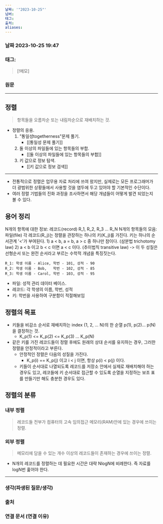 ```yaml
---
날짜: '"2023-10-25"'
넘버: 
태그: 
출처: 
aliases:
---
```

### 날짜  2023-10-25 19:47

### 태그:

>[!메모]
>

### 원문
---

## 정렬
> 항목들을 오름차순 또는 내림차순으로 재배치하는 것.

- 정렬의 응용.
	1) "통일성togetherness"문제 풀기.
		- [[통일성 문제 풀기]]
	2) 둘 이상의 파일들에 있는 항목들의 부합.
		- [[둘 이상의 파일들에 있는 항목들의 부합]]
	1) 키 값으로 정보 탐색.
		- [[키 값으로 정보 검색]]
----
- 전통적으로 정렬은 업무용 자료 처리에 쓰여 왔지만, 실제로는 모든 프로그래머가 더 광범위한 상황들에서 사용할 것을 염두에 두고 있어야 할 기본적인 수단이다.
- 여러 정렬 기법들의 진화 과정을 조사하면서 해당 개념들이 어떻게 발견 되었는지 볼 수 있다.
## 용어 정리
N개의 항목에 대한 정보: 레코드(record) R_1, R_2, R_3 ... R_N
N개의 항목들의 모음: 파일(file)
각 레코드(R_j)는 정렬을 관장하는 하나의 키(K_j)를 가진다.
키는 하나의 순서관계 '<'가 부여된다. 
	1) a < b, a = b, a > c 중 하나만 참이다. (삼분법 trichotomy law)
	2) a < b 이고 b < c 이면 a < c 이다. (추이법칙 transitive law)
		-> 이 두 성질은 선형순서 또는 완전 순서라고 부르는 수학적 개념을 특징짓는다.
```
R_1: 학생 이름 - Alice, 학번 - 101, 성적 - 90 
R_2: 학생 이름 - Bob,   학번 - 102, 성적 - 85 
R_3: 학생 이름 - Carol, 학번 - 103, 성적 - 95
```
- 파일: 성적 관리 데이터 베이스.
- 레코드: 각 학생의 이름, 학번, 성적
- 키: 학번을 사용하여 구분함이 적절해보임

## 정렬의 목표
- 키들을 비감소 순서로 재배치하는 index {1, 2, ... N}의 한 순열 p(1), p(2)... p(N)을 결정하는 것.
	- K_p(1) <= K_p(2) <= K_p(3) ... K_p(N)
- 같은 키를 가진 레코드들이 정렬 후에도 원래의 상대 순서를 유지하는 경우, 그러한 정렬을 안정적이라고 부른다.
	- 안정적인 정렬은 다음의 성질을 가진다.
		- K_p(i) == K_p(j) 이고 i < j 이면, 항상 p(i) < p(j) 이다.	
	- 키들이 순서대로 나열되도록 레코드를 저장소 안에서 실제로 재배치해야 하는 경우도 있고, 레코들에 키 순서대로 접근할 수 있도록 순열을 지정하는 보조 표를 만들기만 해도 충분한 경우도 있다.

## 정렬의 분류
### 내부 정렬
> 레코드들 전부가 컴퓨터의 고속 임의접근 메모리(RAM)안에 있는 경우에 쓰이는 정렬.
### 외부 정렬
> 메모리에 담을 수 있는 개수 이상의 레코드들이 존재하는 경우에 쓰이는 정렬.

- N개의 레코드를 정렬하는 데 필요한 시간은 대략 NlogN에 비례한다. 즉 자료를 logN번 훑어야 한다.

---
### 생각(파생된 질문/생각)

### 출처

### 연결 문서 (연결 이유)
